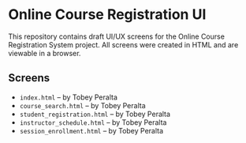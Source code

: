 # Online Course Registration UI

This repository contains draft UI/UX screens for the Online Course Registration System project. All screens were created in HTML and are viewable in a browser.

## Screens

- `index.html` – by Tobey Peralta  
- `course_search.html` – by Tobey Peralta  
- `student_registration.html` – by Tobey Peralta  
- `instructor_schedule.html` – by Tobey Peralta  
- `session_enrollment.html` – by Tobey Peralta  


